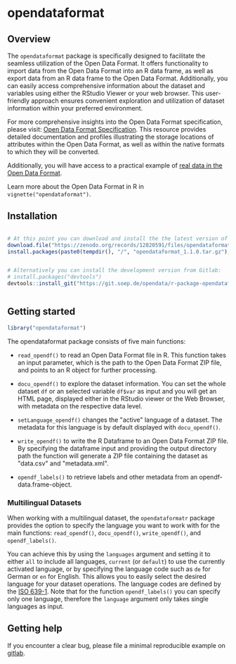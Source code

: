 # opendataformat 

## Overview

The `opendataformat` package is specifically designed to facilitate the seamless utilization of the Open Data Format. 
It offers functionality to import data from the Open Data Format into an R data frame, as well as export data from an R data frame to the Open Data Format. 
Additionally, you can easily access comprehensive information about the dataset and variables using either the RStudio Viewer or your web browser. 
This user-friendly approach ensures convenient exploration and utilization of dataset information within your preferred environment.

For more comprehensive insights into the Open Data Format specification, please visit: [Open Data Format Specification](https://git.soep.de/opendata/specification). 
This resource provides detailed documentation and profiles illustrating the storage locations of attributes within the Open Data Format, as well as within the native formats to which they will be converted.

Additionally, you will have access to a practical example of [real data in the Open Data Format](https://git.soep.de/opendata/open-data-package).

Learn more about the Open Data Format in R in `vignette("opendataformat")`.

## Installation

``` r

# At this point you can download and install the the latest version of the opendataformat package from Zenodo:
download.file("https://zenodo.org/records/12820591/files/opendataformat_1.1.0.tar.gz?download=1", destfile = paste0(tempdir(), "/", "opendataformat_1.1.0.tar.gz"), method = "curl")
install.packages(paste0(tempdir(), "/", "opendataformat_1.1.0.tar.gz"), repos = NULL, type = "source")


# Alternatively you can install the development version from Gitlab:
# install.packages("devtools")
devtools::install_git("https://git.soep.de/opendata/r-package-opendataformat.git")



```

## Getting started

``` r
library("opendataformat")
```

The opendataformat package consists of five main functions:

- `read_opendf()` to read an Open Data Format file in R. This function takes an input parameter, which is the path to the Open Data Format ZIP file, and points to an R object for further processing.

- `docu_opendf()` to explore the dataset information. You can set the whole dataset `df` or an selected variable `df$var` as input and you will get an HTML page, displayed either in the RStudio viewer or the Web Browser, with metadata on the respective data level. 

- `setLanguage_opendf()` changes the "active" language of a dataset. The metadata for this language is by default displayed with `docu_opendf()`.

- `write_opendf()` to write the R Dataframe to an Open Data Format ZIP file. By specifying the dataframe input and providing the output directory path the function will generate a ZIP file containing the dataset as "data.csv" and "metadata.xml".

- `opendf_labels()` to retrieve labels and other metadata from an opendf-data.frame-object.

### Multilingual Datasets

When working with a multilingual dataset, the `opendataformatr` package provides the option to specify the language you want to work with for the main functions: `read_opendf()`, `docu_opendf()`, `write_opendf()`, and `opendf_labels()`.
 
You can achieve this by using the `languages` argument and setting it to either 
`all` to include all languages, `current` (or `default`) to use the currently activated language, or by specifying the language code such as `de` for German or `en` for English. 
This allows you to easily select the desired language for your dataset operations.
The language codes are defined by the [ISO 639-1](https://de.wikipedia.org/wiki/Liste_der_ISO-639-1-Codes).
Note that for the function `opendf_labels()` you can specify only one language, therefore the `language` argument only takes single languages as input.


## Getting help

If you encounter a clear bug, please file a minimal reproducible example
on [gitlab](https://git.soep.de/opendata/r-package/-/issues). 

